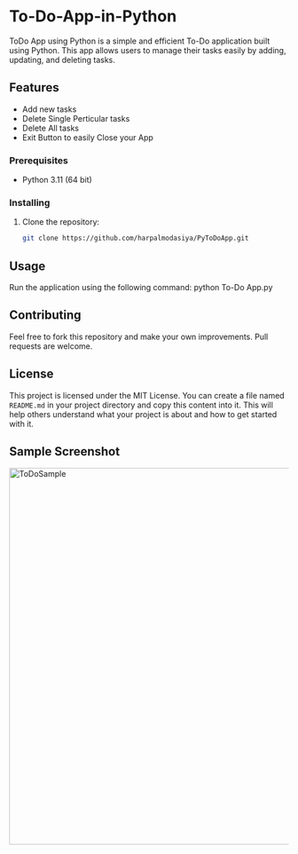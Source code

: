 # To-Do-App-in-Python
ToDo App using Python is a simple and efficient To-Do application built using Python. This app allows users to manage their tasks easily by adding, updating, and deleting tasks.

## Features
- Add new tasks
- Delete Single Perticular tasks
- Delete All tasks
- Exit Button to easily Close your App
  
### Prerequisites
- Python 3.11 (64 bit)
  
### Installing
1. Clone the repository:
   ```bash
   git clone https://github.com/harpalmodasiya/PyToDoApp.git

## Usage
Run the application using the following command:
  python To-Do App.py

## Contributing
Feel free to fork this repository and make your own improvements. Pull requests are welcome.

## License
This project is licensed under the MIT License.
You can create a file named `README.md` in your project directory and copy this content into it. This will help others understand what your project is about and how to get started with it.

## Sample Screenshot
<img width="679" alt="ToDoSample" src="https://github.com/harpalmodasiya/To-Do-App-in-Python/assets/171497968/d3678fa0-c942-46af-9207-0f82c9887ed1">

